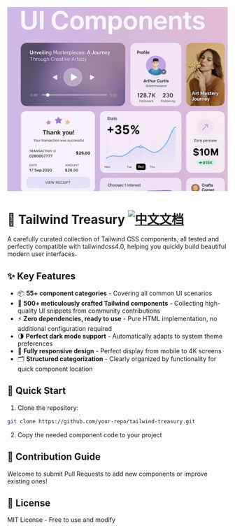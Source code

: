 ![UI Preview](https://raw.githubusercontent.com/HelloGGX/Tailwind-Treasury/main/docs/UI.jpg)

# 🎨 Tailwind Treasury [![中文文档](https://img.shields.io/badge/docs-中文版-yellow)](./docs/README.zh-CN.md)

A carefully curated collection of Tailwind CSS components, all tested and perfectly compatible with tailwindcss4.0, helping you quickly build beautiful modern user interfaces.

## ✨ Key Features

- 📦 **55+ component categories** - Covering all common UI scenarios
- 🚀 **500+ meticulously crafted Tailwind components** - Collecting high-quality UI snippets from community contributions
- ⚡ **Zero dependencies, ready to use** - Pure HTML implementation, no additional configuration required
- 🌗 **Perfect dark mode support** - Automatically adapts to system theme preferences
- 📱 **Fully responsive design** - Perfect display from mobile to 4K screens
- 🗂 **Structured categorization** - Clearly organized by functionality for quick component location

## 🚀 Quick Start

1. Clone the repository:

```bash
git clone https://github.com/your-repo/tailwind-treasury.git
```

2. Copy the needed component code to your project

## 🤝 Contribution Guide

Welcome to submit Pull Requests to add new components or improve existing ones!

## 📄 License

MIT License - Free to use and modify
